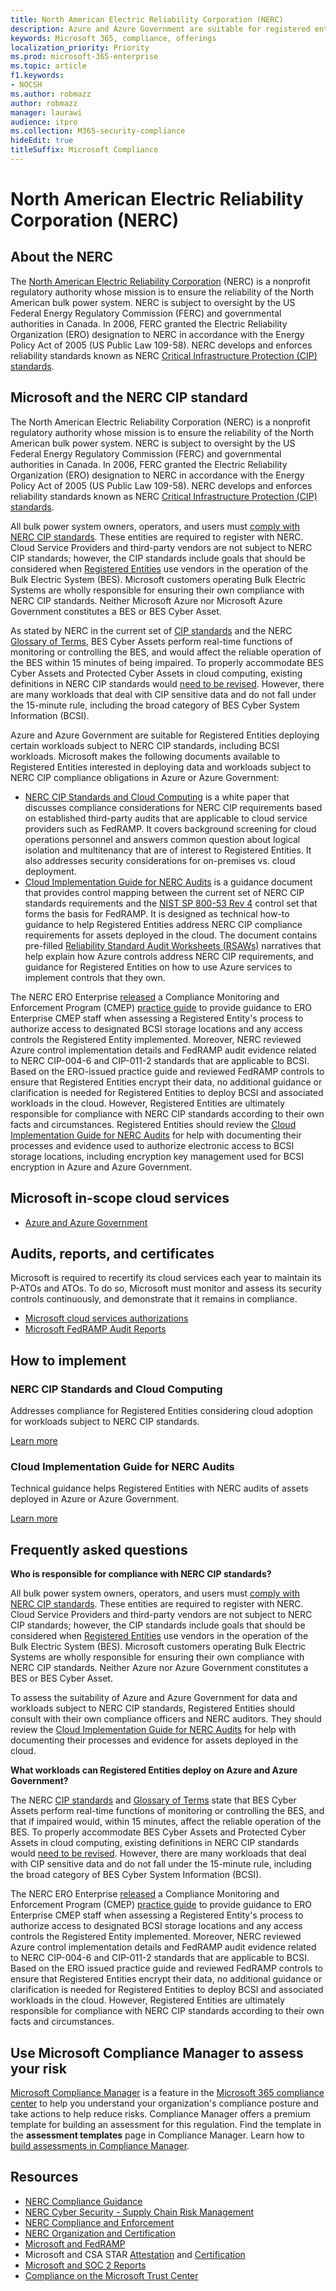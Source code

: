 ```yaml
---
title: North American Electric Reliability Corporation (NERC)
description: Azure and Azure Government are suitable for registered entities deploying certain workloads in the cloud subject to NERC CIP standards.
keywords: Microsoft 365, compliance, offerings
localization_priority: Priority
ms.prod: microsoft-365-enterprise
ms.topic: article
f1.keywords:
- NOCSH
ms.author: robmazz
author: robmazz
manager: laurawi
audience: itpro
ms.collection: M365-security-compliance
hideEdit: true
titleSuffix: Microsoft Compliance
---
```


# North American Electric Reliability Corporation (NERC)

## About the NERC

The [North American Electric Reliability Corporation](https://www.nerc.com/) (NERC) is a nonprofit regulatory authority whose mission is to ensure the reliability of the North American bulk power system. NERC is subject to oversight by the US Federal Energy Regulatory Commission (FERC) and governmental authorities in Canada. In 2006, FERC granted the Electric Reliability Organization (ERO) designation to NERC in accordance with the Energy Policy Act of 2005 (US Public Law 109-58). NERC develops and enforces reliability standards known as NERC [Critical Infrastructure Protection (CIP) standards](https://www.nerc.com/pa/Stand/Pages/CIPStandards.aspx).

## Microsoft and the NERC CIP standard

The North American Electric Reliability Corporation (NERC) is a nonprofit regulatory authority whose mission is to ensure the reliability of the North American bulk power system. NERC is subject to oversight by the US Federal Energy Regulatory Commission (FERC) and governmental authorities in Canada. In 2006, FERC granted the Electric Reliability Organization (ERO) designation to NERC in accordance with the Energy Policy Act of 2005 (US Public Law 109-58). NERC develops and enforces reliability standards known as NERC [Critical Infrastructure Protection (CIP) standards](https://www.nerc.com/pa/Stand/Pages/CIPStandards.aspx).

All bulk power system owners, operators, and users must [comply with NERC CIP standards](https://www.nerc.com/pa/comp/Pages/default.aspx). These entities are required to register with NERC. Cloud Service Providers and third-party vendors are not subject to NERC CIP standards; however, the CIP standards include goals that should be considered when [Registered Entities](https://www.nerc.com/pa/comp/Pages/Registration.aspx) use vendors in the operation of the Bulk Electric System (BES). Microsoft customers operating Bulk Electric Systems are wholly responsible for ensuring their own compliance with NERC CIP standards. Neither Microsoft Azure nor Microsoft Azure Government constitutes a BES or BES Cyber Asset.

As stated by NERC in the current set of [CIP standards](https://www.nerc.com/pa/Stand/Reliability%20Standards%20Complete%20Set/RSCompleteSet.pdf) and the NERC [Glossary of Terms](https://www.nerc.com/pa/Stand/Glossary%20of%20Terms/Glossary_of_Terms.pdf), BES Cyber Assets perform real-time functions of monitoring or controlling the BES, and would affect the reliable operation of the BES within 15 minutes of being impaired. To properly accommodate BES Cyber Assets and Protected Cyber Assets in cloud computing, existing definitions in NERC CIP standards would [need to be revised](https://www.nerc.com/pa/Stand/Pages/Project%202016-02%20Modifications%20to%20CIP%20Standards.aspx). However, there are many workloads that deal with CIP sensitive data and do not fall under the 15-minute rule, including the broad category of BES Cyber System Information (BCSI).

Azure and Azure Government are suitable for Registered Entities deploying certain workloads subject to NERC CIP standards, including BCSI workloads. Microsoft makes the following documents available to Registered Entities interested in deploying data and workloads subject to NERC CIP compliance obligations in Azure or Azure Government:

- [NERC CIP Standards and Cloud Computing](https://aka.ms/AzureNERC) is a white paper that discusses compliance considerations for NERC CIP requirements based on established third-party audits that are applicable to cloud service providers such as FedRAMP. It covers background screening for cloud operations personnel and answers common question about logical isolation and multitenancy that are of interest to Registered Entities. It also addresses security considerations for on-premises vs. cloud deployment.
- [Cloud Implementation Guide for NERC Audits](https://aka.ms/AzureNERCGuide) is a guidance document that provides control mapping between the current set of NERC CIP standards requirements and the [NIST SP 800-53 Rev 4](https://nvd.nist.gov/800-53/Rev4) control set that forms the basis for FedRAMP. It is designed as technical how-to guidance to help Registered Entities address NERC CIP compliance requirements for assets deployed in the cloud. The document contains pre-filled [Reliability Standard Audit Worksheets (RSAWs)](https://www.nerc.com/pa/comp/Pages/Reliability-Standard-Audit-Worksheets-\(RSAWs\).aspx) narratives that help explain how Azure controls address NERC CIP requirements, and guidance for Registered Entities on how to use Azure services to implement controls that they own.

The NERC ERO Enterprise [released](https://www.nerc.com/pa/comp/guidance/Pages/default.aspx) a Compliance Monitoring and Enforcement Program (CMEP) [practice guide](https://www.nerc.com/pa/comp/guidance/CMEPPracticeGuidesDL/ERO%20Enterprise%20CMEP%20Practice%20Guide%20_%20BCSI%20-%20v0.2%20CLEAN.pdf) to provide guidance to ERO Enterprise CMEP staff when assessing a Registered Entity's process to authorize access to designated BCSI storage locations and any access controls the Registered Entity implemented. Moreover, NERC reviewed Azure control implementation details and FedRAMP audit evidence related to NERC CIP-004-6 and CIP-011-2 standards that are applicable to BCSI. Based on the ERO-issued practice guide and reviewed FedRAMP controls to ensure that Registered Entities encrypt their data, no additional guidance or clarification is needed for Registered Entities to deploy BCSI and associated workloads in the cloud. However, Registered Entities are ultimately responsible for compliance with NERC CIP standards according to their own facts and circumstances. Registered Entities should review the [Cloud Implementation Guide for NERC Audits](https://aka.ms/AzureNERCGuide) for help with documenting their processes and evidence used to authorize electronic access to BCSI storage locations, including encryption key management used for BCSI encryption in Azure and Azure Government.

## Microsoft in-scope cloud services

- [Azure and Azure Government](https://aka.ms/AzureCompliance)

## Audits, reports, and certificates

Microsoft is required to recertify its cloud services each year to maintain its P-ATOs and ATOs. To do so, Microsoft must monitor and assess its security controls continuously, and demonstrate that it remains in compliance.

- [Microsoft cloud services authorizations](https://marketplace.fedramp.gov/?sort=productName&productNameSearch=azure#/product/azure-government)
- [Microsoft FedRAMP Audit Reports](https://aka.ms/MicrosoftFedRAMPAuditDocuments)

## How to implement

### NERC CIP Standards and Cloud Computing

Addresses compliance for Registered Entities considering cloud adoption for workloads subject to NERC CIP standards.

[Learn more](https://aka.ms/AzureNERC)

### Cloud Implementation Guide for NERC Audits

Technical guidance helps Registered Entities with NERC audits of assets deployed in Azure or Azure Government. 

[Learn more](https://aka.ms/AzureNERCGuide)

## Frequently asked questions

**Who is responsible for compliance with NERC CIP standards?**

All bulk power system owners, operators, and users must [comply with NERC CIP standards](https://www.nerc.com/pa/comp/Pages/default.aspx). These entities are required to register with NERC. Cloud Service Providers and third-party vendors are not subject to NERC CIP standards; however, the CIP standards include goals that should be considered when [Registered Entities](https://www.nerc.com/pa/comp/Pages/Registration.aspx) use vendors in the operation of the Bulk Electric System (BES). Microsoft customers operating Bulk Electric Systems are wholly responsible for ensuring their own compliance with NERC CIP standards. Neither Azure nor Azure Government constitutes a BES or BES Cyber Asset.

To assess the suitability of Azure and Azure Government for data and workloads subject to NERC CIP standards, Registered Entities should consult with their own compliance officers and NERC auditors. They should review the [Cloud Implementation Guide for NERC Audits](https://aka.ms/AzureNERCGuide) for help with documenting their processes and evidence for assets deployed in the cloud.

**What workloads can Registered Entities deploy on Azure and Azure Government?**

The NERC [CIP standards](https://www.nerc.com/pa/Stand/Reliability%20Standards%20Complete%20Set/RSCompleteSet.pdf) and [Glossary of Terms](https://www.nerc.com/pa/Stand/Glossary%20of%20Terms/Glossary_of_Terms.pdf) state that BES Cyber Assets perform real-time functions of monitoring or controlling the BES, and that if impaired would, within 15 minutes, affect the reliable operation of the BES. To properly accommodate BES Cyber Assets and Protected Cyber Assets in cloud computing, existing definitions in NERC CIP standards would [need to be revised](https://www.nerc.com/pa/Stand/Pages/Project%202016-02%20Modifications%20to%20CIP%20Standards.aspx). However, there are many workloads that deal with CIP sensitive data and do not fall under the 15-minute rule, including the broad category of BES Cyber System Information (BCSI).

The NERC ERO Enterprise [released](https://www.nerc.com/pa/comp/guidance/Pages/default.aspx) a Compliance Monitoring and Enforcement Program (CMEP) [practice guide](https://www.nerc.com/pa/comp/guidance/CMEPPracticeGuidesDL/ERO%20Enterprise%20CMEP%20Practice%20Guide%20_%20BCSI%20-%20v0.2%20CLEAN.pdf) to provide guidance to ERO Enterprise CMEP staff when assessing a Registered Entity's process to authorize access to designated BCSI storage locations and any access controls the Registered Entity implemented. Moreover, NERC reviewed Azure control implementation details and FedRAMP audit evidence related to NERC CIP-004-6 and CIP-011-2 standards that are applicable to BCSI. Based on the ERO issued practice guide and reviewed FedRAMP controls to ensure that Registered Entities encrypt their data, no additional guidance or clarification is needed for Registered Entities to deploy BCSI and associated workloads in the cloud. However, Registered Entities are ultimately responsible for compliance with NERC CIP standards according to their own facts and circumstances.

## Use Microsoft Compliance Manager to assess your risk

[Microsoft Compliance Manager](https://docs.microsoft.com/microsoft-365/compliance/compliance-manager) is a feature in the [Microsoft 365 compliance center](https://docs.microsoft.com/microsoft-365/compliance/microsoft-365-compliance-center) to help you understand your organization's compliance posture and take actions to help reduce risks. Compliance Manager offers a premium template for building an assessment for this regulation. Find the template in the **assessment templates** page in Compliance Manager. Learn how to [build assessments in Compliance Manager](https://docs.microsoft.com/microsoft-365/compliance/compliance-manager-assessments).

## Resources

- [NERC Compliance Guidance](https://www.nerc.com/pa/comp/guidance/)
- [NERC Cyber Security - Supply Chain Risk Management](https://www.nerc.com/pa/Stand/Pages/CIP0131RI.aspx)
- [NERC Compliance and Enforcement](https://www.nerc.com/pa/comp/Pages/default.aspx)
- [NERC Organization and Certification](https://www.nerc.com/pa/comp/Pages/Registration.aspx)
- [Microsoft and FedRAMP](offering-fedramp.md)
- Microsoft and CSA STAR [Attestation](offering-csa-star-attestation.md) and [Certification](offering-csa-star-certification.md)
- [Microsoft and SOC 2 Reports](offering-soc.md)
- [Compliance on the Microsoft Trust Center](https://www.microsoft.com/trust-center/compliance/compliance-overview)
